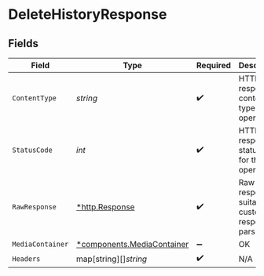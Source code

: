 # DeleteHistoryResponse


## Fields

| Field                                                                   | Type                                                                    | Required                                                                | Description                                                             |
| ----------------------------------------------------------------------- | ----------------------------------------------------------------------- | ----------------------------------------------------------------------- | ----------------------------------------------------------------------- |
| `ContentType`                                                           | *string*                                                                | :heavy_check_mark:                                                      | HTTP response content type for this operation                           |
| `StatusCode`                                                            | *int*                                                                   | :heavy_check_mark:                                                      | HTTP response status code for this operation                            |
| `RawResponse`                                                           | [*http.Response](https://pkg.go.dev/net/http#Response)                  | :heavy_check_mark:                                                      | Raw HTTP response; suitable for custom response parsing                 |
| `MediaContainer`                                                        | [*components.MediaContainer](../../models/components/mediacontainer.md) | :heavy_minus_sign:                                                      | OK                                                                      |
| `Headers`                                                               | map[string][]*string*                                                   | :heavy_check_mark:                                                      | N/A                                                                     |